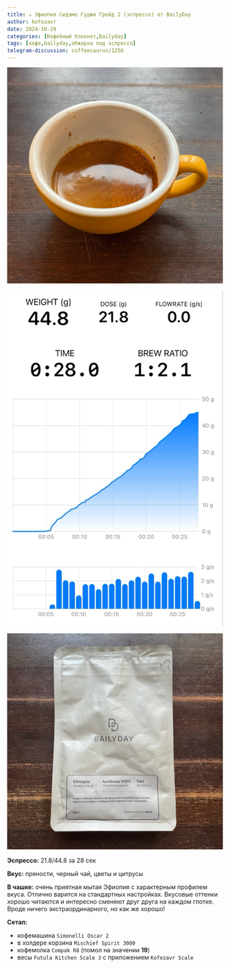 ```yaml
---
title: ☕️ Эфиопия Сидамо Гуджи Грейд 2 (эспрессо) от BailyDay
author: kofezavr
date: 2024-10-29
categories: [Кофейный блокнот,Bailyday]
tags: [кофе,bailyday,обжарка под эспрессо]
telegram-discussion: coffeesaurus/1256
--- 
```

![Эфиопия Сидамо Гуджи Грейд 2 (эспрессо) от BailyDay](/assets/img/posts/24/10/sidamo-1.jpg)

![Эфиопия Сидамо Гуджи Грейд 2 (эспрессо) от BailyDay](/assets/img/posts/24/10/sidamo-2.jpg)

![Эфиопия Сидамо Гуджи Грейд 2 (эспрессо) от BailyDay](/assets/img/posts/24/10/sidamo-3.jpg)

**Эспрессо:** 21.8/44.8 за 28 сек

**Вкус:** пряности, черный чай, цветы и цитрусы

**В чашке:** очень приятная мытая Эфиопия с характерным профилем вкуса. Отлично варится на стандартных настройках. Вкусовые оттенки хорошо читаются и интересно сменяют друг друга на каждом глотке. Вроде ничего экстраординарного, но как же хорошо!

**Сетап:**
- кофемашина `Simonelli Oscar 2`
- в холдере корзина `Mischief Spirit 3000`
- кофемолка `Compak R8` (помол на значении **19**)
- весы `Futula Kitchen Scale 3` с приложением `Kofezavr Scale`